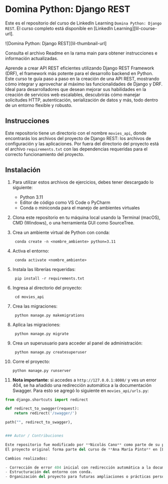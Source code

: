 # Domina Python: Django REST

Este es el repositorio del curso de LinkedIn Learning `Domina Python: Django REST`. El curso completo está disponible en [LinkedIn Learning][lil-course-url].

![Domina Python: Django REST][lil-thumbnail-url] 

Consulta el archivo Readme en la rama main para obtener instrucciones e información actualizadas.

Aprende a crear API REST eficientes utilizando Django REST Framework (DRF), el framework más potente para el desarrollo backend en Python. Este curso te guía paso a paso en la creación de una API REST, mostrando cómo integrar y aprovechar al máximo las funcionalidades de Django y DRF. Ideal para desarrolladores que desean mejorar sus habilidades en la creación de servicios web escalables, descubrirás cómo manejar solicitudes HTTP, autenticación, serialización de datos y más, todo dentro de un entorno flexible y robusto.

## Instrucciones
Este repositorio tiene un directorio con el nombre `movies_api`, donde encontrarás los archivos del proyecto de Django REST: los archivos de configuración y las aplicaciones. Por fuera del directorio del proyecto está el archivo `requirements.txt` con las dependencias requeridas para el correcto funcionamiento del proyecto.

## Instalación

1. Para utilizar estos archivos de ejercicios, debes tener descargado lo siguiente:
   - Python 3.11
   - Editor de código como VS Code o PyCharm
   - Conda o miniconda para el manejo de ambientes virtuales
2. Clona este repositorio en tu máquina local usando la Terminal (macOS), CMD (Windows), o una herramienta GUI como SourceTree.
3. Crea un ambiente virtual de Python con conda:

		conda create -n <nombre_ambiente> python=3.11

4. Activa el entorno:

		conda activate <nombre_ambiente>

5. Instala las librerías requeridas:

		pip install -r requirements.txt

6. Ingresa al directorio del proyecto:

		cd movies_api

7. Crea las migraciones:

		python manage.py makemigrations

8. Aplica las migraciones:

		python manage.py migrate

9. Crea un superusuario para acceder al panel de administración:

		python manage.py createsuperuser

10. Corre el proyecto:

		python manage.py runserver

11. **Nota importante:** si accedes a `http://127.0.0.1:8000/` y ves un error 404, se ha añadido una redirección automática a la documentación Swagger. Para esto se agregó lo siguiente en `movies_api/urls.py`:

```python
from django.shortcuts import redirect

def redirect_to_swagger(request):
    return redirect('/swagger/')

path("", redirect_to_swagger),


### Autor / Contribuciones

Este repositorio fue modificado por **Nicolás Cano** como parte de su proceso de aprendizaje en Django REST Framework.  
El proyecto original forma parte del curso de **Ana María Pinto** en [LinkedIn Learning](https://www.linkedin.com/learning/domina-python-django-rest).

Cambios realizados:

- Corrección de error 404 inicial con redirección automática a la documentación Swagger.
- Estructuración del entorno con conda.
- Organización del proyecto para futuras ampliaciones o prácticas personales.
